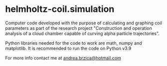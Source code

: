 # helmholtz-coil.simulation

Computer code developed with the purpose of calculating and graphing coil parameters as part of the research project "Construction and operation analysis of a cloud chamber capable of curving alpha particle trajectories".

Python libraries needed for the code to work are math, numpy and matplotlib. It is recommended to run the code on Python v3.9

For more info contact me at andrea.brzica@hotmail.com
